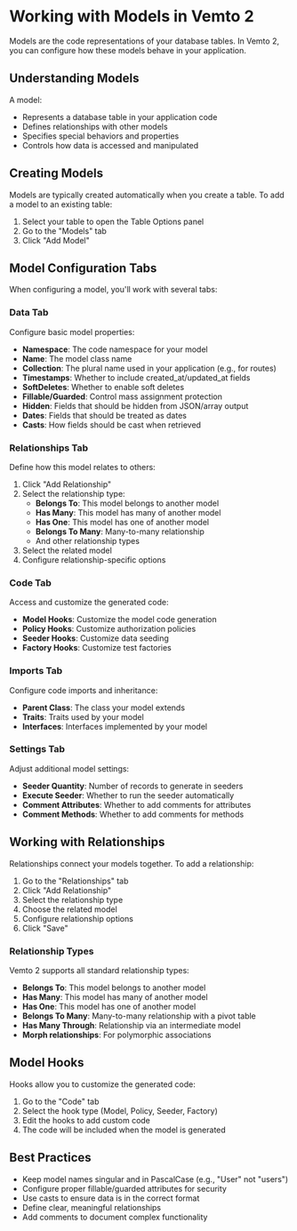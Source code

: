 # Working with Models in Vemto 2

Models are the code representations of your database tables. In Vemto 2, you can configure how these models behave in your application.

## Understanding Models

A model:
- Represents a database table in your application code
- Defines relationships with other models
- Specifies special behaviors and properties
- Controls how data is accessed and manipulated

## Creating Models

Models are typically created automatically when you create a table. To add a model to an existing table:

1. Select your table to open the Table Options panel
2. Go to the "Models" tab
3. Click "Add Model"

## Model Configuration Tabs

When configuring a model, you'll work with several tabs:

### Data Tab

Configure basic model properties:

- **Namespace**: The code namespace for your model
- **Name**: The model class name
- **Collection**: The plural name used in your application (e.g., for routes)
- **Timestamps**: Whether to include created_at/updated_at fields
- **SoftDeletes**: Whether to enable soft deletes
- **Fillable/Guarded**: Control mass assignment protection
- **Hidden**: Fields that should be hidden from JSON/array output
- **Dates**: Fields that should be treated as dates
- **Casts**: How fields should be cast when retrieved

### Relationships Tab

Define how this model relates to others:

1. Click "Add Relationship"
2. Select the relationship type:
   - **Belongs To**: This model belongs to another model
   - **Has Many**: This model has many of another model
   - **Has One**: This model has one of another model
   - **Belongs To Many**: Many-to-many relationship
   - And other relationship types
3. Select the related model
4. Configure relationship-specific options

### Code Tab

Access and customize the generated code:

- **Model Hooks**: Customize the model code generation
- **Policy Hooks**: Customize authorization policies
- **Seeder Hooks**: Customize data seeding
- **Factory Hooks**: Customize test factories

### Imports Tab

Configure code imports and inheritance:

- **Parent Class**: The class your model extends
- **Traits**: Traits used by your model
- **Interfaces**: Interfaces implemented by your model

### Settings Tab

Adjust additional model settings:

- **Seeder Quantity**: Number of records to generate in seeders
- **Execute Seeder**: Whether to run the seeder automatically
- **Comment Attributes**: Whether to add comments for attributes
- **Comment Methods**: Whether to add comments for methods

## Working with Relationships

Relationships connect your models together. To add a relationship:

1. Go to the "Relationships" tab
2. Click "Add Relationship"
3. Select the relationship type
4. Choose the related model
5. Configure relationship options
6. Click "Save"

### Relationship Types

Vemto 2 supports all standard relationship types:

- **Belongs To**: This model belongs to another model
- **Has Many**: This model has many of another model
- **Has One**: This model has one of another model
- **Belongs To Many**: Many-to-many relationship with a pivot table
- **Has Many Through**: Relationship via an intermediate model
- **Morph relationships**: For polymorphic associations

## Model Hooks

Hooks allow you to customize the generated code:

1. Go to the "Code" tab
2. Select the hook type (Model, Policy, Seeder, Factory)
3. Edit the hooks to add custom code
4. The code will be included when the model is generated

## Best Practices

- Keep model names singular and in PascalCase (e.g., "User" not "users")
- Configure proper fillable/guarded attributes for security
- Use casts to ensure data is in the correct format
- Define clear, meaningful relationships
- Add comments to document complex functionality

